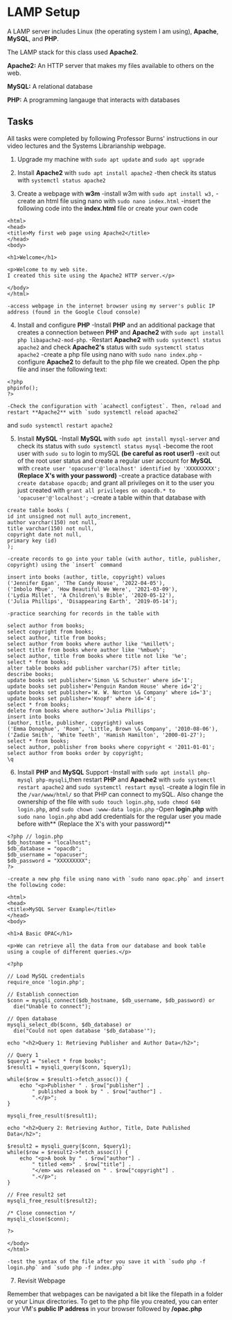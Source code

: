 # LAMP Setup

A LAMP server includes Linux (the operating system I am using), **Apache**, **MySQL**, and **PHP**.

The LAMP stack for this class used **Apache2**. 

**Apache2:**  An HTTP server that makes my files available to others on the web.

**MySQL:** A relational database

**PHP:** A programming langauge that interacts with databases

## Tasks

All tasks were completed by following Professor Burns' instructions in our video
lectures and the Systems Librarianship webpage.

1. Upgrade my machine with `sudo apt update` and `sudo apt upgrade`

2. Install **Apache2** with `sudo apt install apache2`
	-then check its status with `systemctl status apache2`

3. Create a webpage with **w3m**
	-install w3m with `sudo apt install w3,`
	-create an html file using nano with `sudo nano index.html`
	-insert the following code into the **index.html** file or create your own code
```
<html>
<head>
<title>My first web page using Apache2</title>
</head>
<body>

<h1>Welcome</h1>

<p>Welcome to my web site.
I created this site using the Apache2 HTTP server.</p>

</body>
</html>
```

	-access webpage in the internet browser using my server's public IP address (found in the Google Cloud console)

4. Install and configure **PHP**
	-Install **PHP** and an additional package that creates a connection between **PHP** and **Apache2** with `sudo apt install php libapache2-mod-php`.
	-Restart **Apache2** with `sudo systemctl status apache2` and check **Apache2's** status with `sudo systemctl status apache2`
	-create a php file using nano with `sudo nano index.php`
	-configure **Apache2** to default to the php file we created. Open the php file and inser the following text:
```
<?php
phpinfo();
?>
```

	-Check the configuration with `acahectl configtest`. Then, reload and restart **Apache2** with `sudo systemctl reload apache2`
and `sudo systemctl restart apache2`

5.  Install **MySQL**
	-Install **MySQL** with `sudo apt install mysql-server` and check its status with `sudo systemctl status mysql`
	-become the root user with `sudo su` to login to mySQL **(be careful as root user!)**
	-exit out of the root user status and create a regular user account for **MySQL** with `create user 'opacuser'@'localhost' identified by 'XXXXXXXXX';` **(Replace X's with your password)**
	-create a practice database with `create database opacdb;` and grant all privileges on it to the user you just created with `grant all privileges on opacdb.* to 'opacuser'@'localhost';`
	-create a table within that database with 
```
create table books (
id int unsigned not null auto_increment,
author varchar(150) not null,
title varchar(150) not null,
copyright date not null,
primary key (id)
);
```

	-create records to go into your table (with author, title, publisher, copyright) using the `insert` command

```
insert into books (author, title, copyright) values
('Jennifer Egan', 'The Candy House', '2022-04-05'),
('Imbolo Mbue', 'How Beautiful We Were', '2021-03-09'),
('Lydia Millet', 'A Children\'s Bible', '2020-05-12'),
('Julia Phillips', 'Disappearing Earth', '2019-05-14');
```

	-practice searching for records in the table with

```
select author from books;
select copyright from books;
select author, title from books;
select author from books where author like '%millet%';
select title from books where author like '%mbue%';
select author, title from books where title not like '%e';
select * from books;
alter table books add publisher varchar(75) after title;
describe books;
update books set publisher='Simon \& Schuster' where id='1';
update books set publisher='Penguin Random House' where id='2';
update books set publisher='W. W. Norton \& Company' where id='3';
update books set publisher='Knopf' where id='4';
select * from books;
delete from books where author='Julia Phillips';
insert into books
(author, title, publisher, copyright) values
('Emma Donoghue', 'Room', 'Little, Brown \& Company', '2010-08-06'),
('Zadie Smith', 'White Teeth', 'Hamish Hamilton', '2000-01-27');
select * from books;
select author, publisher from books where copyright < '2011-01-01';
select author from books order by copyright;
\q
```

6. Install **PHP** and **MySQL** Support
	-Install with `sudo apt install php-mysql php-mysqli`,then restart **PHP** and **Apache2** with `sudo systemctl restart apache2` and `sudo systemctl restart mysql`
	-create a login file in the `/var/www/html/` so that PHP can connect to mySQL. Also change the ownership of the file with `sudo touch login.php`, `sudo chmod 640 login.php`, and `sudo chown :www-data login.php`
	-Open **login.php** with `sudo nano login.php` abd add credentials for the regular user you made before with** (Replace the X's with your password)** 
```
<?php // login.php
$db_hostname = "localhost";
$db_database = "opacdb";
$db_username = "opacuser";
$db_password = "XXXXXXXXX";
?>
```
	-create a new php file using nano with `sudo nano opac.php` and insert the following code:
```
<html>
<head>
<title>MySQL Server Example</title>
</head>
<body>

<h1>A Basic OPAC</h1>

<p>We can retrieve all the data from our database and book table
using a couple of different queries.</p>

<?php

// Load MySQL credentials
require_once 'login.php';

// Establish connection
$conn = mysqli_connect($db_hostname, $db_username, $db_password) or
  die("Unable to connect");

// Open database
mysqli_select_db($conn, $db_database) or
  die("Could not open database '$db_database'");

echo "<h2>Query 1: Retrieving Publisher and Author Data</h2>";

// Query 1
$query1 = "select * from books";
$result1 = mysqli_query($conn, $query1);

while($row = $result1->fetch_assoc()) {
    echo "<p>Publisher " . $row["publisher"] .
        " published a book by " . $row["author"] .
        ".</p>";
}

mysqli_free_result($result1);

echo "<h2>Query 2: Retrieving Author, Title, Date Published Data</h2>";

$result2 = mysqli_query($conn, $query1);
while($row = $result2->fetch_assoc()) {
    echo "<p>A book by " . $row["author"] .
        " titled <em>" . $row["title"] .
        "</em> was released on " . $row["copyright"] .
        ".</p>";
}

// Free result2 set
mysqli_free_result($result2);

/* Close connection */
mysqli_close($conn);

?>

</body>
</html>
```
	-test the syntax of the file after you save it with `sudo php -f login.php` and `sudo php -f index.php`

7. Revisit Webpage

Remember that webpages can be navigated a bit like the filepath in a folder or your
Linux directories. To get to the php file you created, you can enter your VM's **public IP address**
in your browser followed by **/opac.php** 
